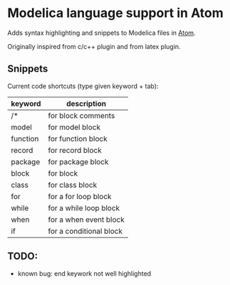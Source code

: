 # Modelica language support in Atom

Adds syntax highlighting and snippets to Modelica files in [Atom](https://atom.io/ "Atom").

Originally inspired from c/c++ plugin and from latex plugin.

## Snippets
Current code shortcuts (type given keyword + tab):

keyword  | description
---      | ---
/*       | for block comments
model    | for model block
function | for function block
record   | for record block
package  | for package block
block    | for block
class    | for class block
for      | for a for loop block
while    | for a while loop block
when     | for a when event block
if       | for a conditional block

## TODO:

* known bug: end keywork not well highlighted
